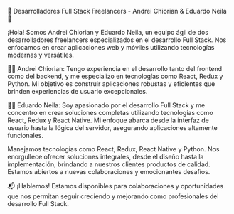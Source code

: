 🚀 Desarrolladores Full Stack Freelancers - Andrei Chiorian & Eduardo Neila 🚀

¡Hola! Somos Andrei Chiorian y Eduardo Neila, un equipo ágil de dos desarrolladores freelancers especializados en el desarrollo Full Stack. Nos enfocamos en crear aplicaciones web y móviles utilizando tecnologías modernas y versátiles. 

👨‍💻 Andrei Chiorian: Tengo experiencia en el desarrollo tanto del frontend como del backend, y me especializo en tecnologías como React, Redux y Python. Mi objetivo es construir aplicaciones robustas y eficientes que brinden experiencias de usuario excepcionales.

👨‍💻 Eduardo Neila: Soy apasionado por el desarrollo Full Stack y me concentro en crear soluciones completas utilizando tecnologías como React, Redux y React Native. Mi enfoque abarca desde la interfaz de usuario hasta la lógica del servidor, asegurando aplicaciones altamente funcionales.

Manejamos tecnologías como React, Redux, React Native y Python. Nos enorgullece ofrecer soluciones integrales, desde el diseño hasta la implementación, brindando a nuestros clientes productos de calidad. Estamos abiertos a nuevas colaboraciones y emocionantes desafíos.

📬 ¡Hablemos! Estamos disponibles para colaboraciones y oportunidades que nos permitan seguir creciendo y mejorando como profesionales del desarrollo Full Stack.

